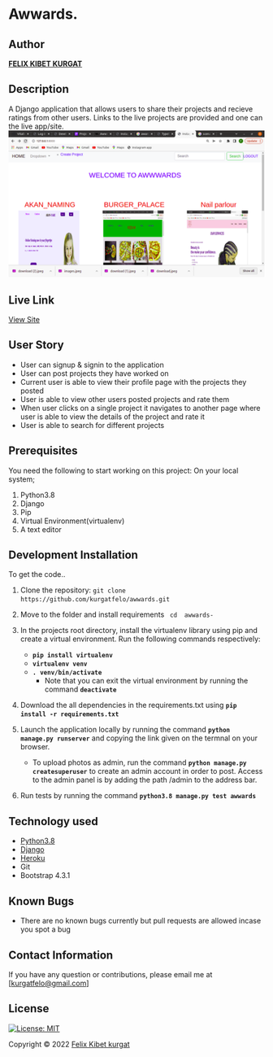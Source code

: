 # Awwards.

## Author

[**FELIX KIBET KURGAT**](https://github.com/kurgatfelo@gmail.com)

## Description

A Django application that allows users to share their projects and recieve ratings from other users. Links to the live projects are provided and one can the live app/site.
![Website image](https://github.com/kurgatfelo/awwards/blob/master/media/Screenshot%20from%202022-04-11%2016-19-00.png)

## Live Link

[View Site](https:///)

## User Story

* User can signup & signin to the application
* User can post projects they have worked on
* Current user is able to view their profile page with the projects they posted
* User is able to view other users posted projects and rate them
* When user clicks on a single project it navigates to another page where user is able to view the details of the project and rate it
* User is able to search for different projects


## Prerequisites

You need the following to start working on this project: On your local system; 

1. Python3.8
2. Django
3. Pip
4. Virtual Environment(virtualenv)
5. A text editor

## Development Installation

To get the code..

1. Clone the repository:
 `git clone  https://github.com/kurgatfelo/awwards.git`

2. Move to the folder and install requirements
 ` cd  awwards-`

3. In the projects root directory, install the virtualenv library using pip and create a virtual environment. Run the following commands respectively:
    - **`pip install virtualenv`**
    - **`virtualenv venv`**
    - **`. venv/bin/activate`**
        * Note that you can exit the virtual environment by running the command **`deactivate`**
4. Download the all dependencies in the requirements.txt using **`pip install -r requirements.txt`**
5. Launch the application locally by running the command **`python manage.py runserver`** and copying the link given on the termnal on your browser.
    - To upload photos as admin, run the command  **`python manage.py createsuperuser`** to create an admin account in order to post. Access to the admin panel is by adding the path /admin to the address bar.
6. Run tests by running the command **`python3.8 manage.py test awwards`**

## Technology used

* [Python3.8](https://www.python.org/)
* [Django](https://docs.djangoproject.com)
* [Heroku](https://heroku.com)
* Git
* Bootstrap 4.3.1

## Known Bugs

* There are no known bugs currently but pull requests are allowed incase you spot a bug

## Contact Information 

If you have any question or contributions, please email me at [kurgatfelo@gmail.com]

## License

[![License: MIT](https://img.shields.io/badge/License-MIT-yellow.svg)](LICENSE)

Copyright © 2022  [Felix Kibet kurgat](https://github.com/kurgatfelo/awwards.git)